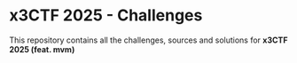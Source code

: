 # x3CTF 2025 - Challenges
This repository contains all the challenges, sources and solutions for **x3CTF 2025 (feat. mvm)**

